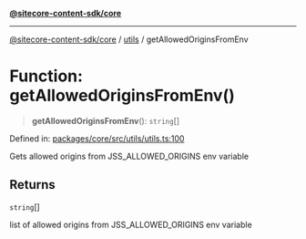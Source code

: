 [**@sitecore-content-sdk/core**](../../README.md)

***

[@sitecore-content-sdk/core](../../README.md) / [utils](../README.md) / getAllowedOriginsFromEnv

# Function: getAllowedOriginsFromEnv()

> **getAllowedOriginsFromEnv**(): `string`[]

Defined in: [packages/core/src/utils/utils.ts:100](https://github.com/Sitecore/xmc-jss-dev/blob/c05a522c5533cbbabb306233de7c60e3deff8ed5/packages/core/src/utils/utils.ts#L100)

Gets allowed origins from JSS_ALLOWED_ORIGINS env variable

## Returns

`string`[]

list of allowed origins from JSS_ALLOWED_ORIGINS env variable
